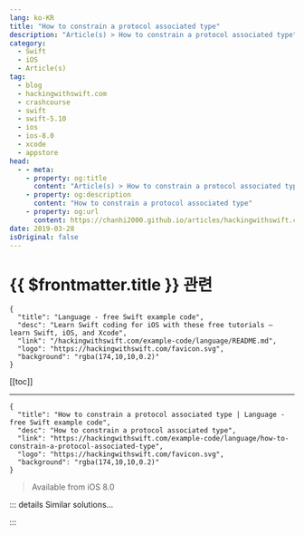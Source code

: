 ```yaml
---
lang: ko-KR
title: "How to constrain a protocol associated type"
description: "Article(s) > How to constrain a protocol associated type"
category:
  - Swift
  - iOS
  - Article(s)
tag: 
  - blog
  - hackingwithswift.com
  - crashcourse
  - swift
  - swift-5.10
  - ios
  - ios-8.0
  - xcode
  - appstore
head:
  - - meta:
    - property: og:title
      content: "Article(s) > How to constrain a protocol associated type"
    - property: og:description
      content: "How to constrain a protocol associated type"
    - property: og:url
      content: https://chanhi2000.github.io/articles/hackingwithswift.com/example-code/language/how-to-constrain-a-protocol-associated-type.html
date: 2019-03-28
isOriginal: false
---
```


# {{ $frontmatter.title }} 관련

```component VPCard
{
  "title": "Language - free Swift example code",
  "desc": "Learn Swift coding for iOS with these free tutorials – learn Swift, iOS, and Xcode",
  "link": "/hackingwithswift.com/example-code/language/README.md",
  "logo": "https://hackingwithswift.com/favicon.svg",
  "background": "rgba(174,10,10,0.2)"
}
```

[[toc]]

---

```component VPCard
{
  "title": "How to constrain a protocol associated type | Language - free Swift example code",
  "desc": "How to constrain a protocol associated type",
  "link": "https://hackingwithswift.com/example-code/language/how-to-constrain-a-protocol-associated-type",
  "logo": "https://hackingwithswift.com/favicon.svg",
  "background": "rgba(174,10,10,0.2)"
}
```

> Available from iOS 8.0

<!-- TODO: 작성 -->

<!-- 
<p style="margin: 0; margin-bottom: 20px;"><a href="/about">Paul Hudson</a>    <i class="fab fa-twitter" aria-hidden="true" style="color: #4099ff"></i> <a href="https://twitter.com/twostraws" target="_blank">@twostraws</a>    <time itemprop="dateModified" datetime="2019-05-28T20:41:20+00:00">May 28th 2019</time><meta itemprop="datePublished" content="2019-05-28T20:41:20+00:00">

Protocol associated types let you add a huge amount of flexibility to your protocols, but sometimes you want a little *less* flexibility. For example, you might say that all types conforming to a protocol must specify the `id` of their object and also what type that ID must be:

```swift
protocol Identifiable1 {
    associatedtype ID
    var id: ID { get set }
}
```

With that code, `ID` could be anything – a `String`, an `Int`, a `UILabel`, and so on. However, you might find you need to apply some constraints to that type: perhaps you need to use it as a dictionary key (`Hashable`), or sort it in an array (`Comparable`).

To make this work, Swift lets us apply constraints to associated types: “it can be any type, as long as that type conforms to…”. For example, this forces `ID` to conform to `Hashable`:

```swift
protocol Identifiable2 {
    associatedtype ID: Hashable
    var id: ID { get set }
}
```

Because `Hashable` inherits from `Equatable` we can now be sure that any types used for `ID` can be compared using `==` and also used as keys in dictionaries.

-->

::: details Similar solutions…

<!--
/example-code/language/how-to-fix-the-error-protocol-can-only-be-used-as-a-generic-constraint-because-it-has-self-or-associated-type-requirements">How to fix the error “protocol can only be used as a generic constraint because it has Self or associated type requirements” 
/example-code/language/what-is-a-protocol-associated-type">What is a protocol associated type? 
/quick-start/swiftui/how-to-fix-protocol-view-can-only-be-used-as-a-generic-constraint-because-it-has-self-or-associated-type-requirements">How to fix “Protocol 'View' can only be used as a generic constraint because it has Self or associated type requirements” 
/example-code/language/how-to-add-associated-values-to-enums">How to add associated values to enums 
/quick-start/swiftui/how-to-fix-function-declares-an-opaque-return-type-but-has-no-return-statements-in-its-body-from-which-to-infer-an-underlying-ty">How to fix “Function declares an opaque return type, but has no return statements in its body from which to infer an underlying type”</a>
-->

:::

